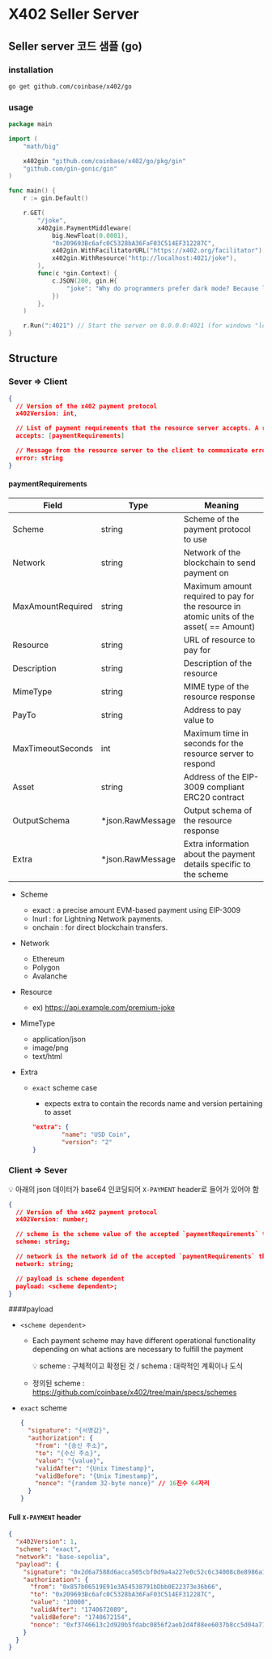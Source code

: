 # X402 Seller Server



## Seller server 코드 샘플 (go)



### installation

```bash
go get github.com/coinbase/x402/go
```



### usage

```go
package main

import (
	"math/big"

	x402gin "github.com/coinbase/x402/go/pkg/gin"
	"github.com/gin-gonic/gin"
)

func main() {
	r := gin.Default()

	r.GET(
		"/joke",
		x402gin.PaymentMiddleware(
			big.NewFloat(0.0001),
			"0x209693Bc6afc0C5328bA36FaF03C514EF312287C",
			x402gin.WithFacilitatorURL("https://x402.org/facilitator"),
			x402gin.WithResource("http://localhost:4021/joke"),
		),
		func(c *gin.Context) {
			c.JSON(200, gin.H{
				"joke": "Why do programmers prefer dark mode? Because light attracts bugs!",
			})
		},
	)

	r.Run(":4021") // Start the server on 0.0.0.0:4021 (for windows "localhost:4021")
}
```



## Structure



### Sever => Client

```json
{
  // Version of the x402 payment protocol
  x402Version: int,

  // List of payment requirements that the resource server accepts. A resource server may accept on multiple chains, or in multiple currencies.
  accepts: [paymentRequirements]

  // Message from the resource server to the client to communicate errors in processing payment
  error: string
}
```

#### paymentRequirements

| **Field**         | **Type**         | **Meaning**                                                  |
| ----------------- | ---------------- | ------------------------------------------------------------ |
| Scheme            | string           | Scheme of the payment protocol to use                        |
| Network           | string           | Network of the blockchain to send payment on                 |
| MaxAmountRequired | string           | Maximum amount required to pay for the resource in atomic units of the asset( == Amount) |
| Resource          | string           | URL of resource to pay for                                   |
| Description       | string           | Description of the resource                                  |
| MimeType          | string           | MIME type of the resource response                           |
| PayTo             | string           | Address to pay value to                                      |
| MaxTimeoutSeconds | int              | Maximum time in seconds for the resource server to respond   |
| Asset             | string           | Address of the EIP-3009 compliant ERC20 contract             |
| OutputSchema      | *json.RawMessage | Output schema of the resource response                       |
| Extra             | *json.RawMessage | Extra information about the payment details specific to the scheme |

- Scheme

  - exact : a precise amount EVM-based payment using EIP-3009
  - lnurl : for Lightning Network payments.
  - onchain : for direct blockchain transfers.

- Network

  - Ethereum
  - Polygon
  - Avalanche

- Resource

  - ex) https://api.example.com/premium-joke

- MimeType

  - application/json
  - image/png
  - text/html

- Extra

  - `exact` scheme case

    - expects extra to contain the records name and version pertaining to asset

    ```json
    "extra": {
    		"name": "USD Coin",
    		"version": "2"
    }
    ```

    

### Client => Sever

:bulb: 아래의 json 데이터가 base64 인코딩되어  `X-PAYMENT` header로 들어가 있어야 함

```json
{
  // Version of the x402 payment protocol
  x402Version: number;

  // scheme is the scheme value of the accepted `paymentRequirements` the client is using to pay
  scheme: string;

  // network is the network id of the accepted `paymentRequirements` the client is using to pay
  network: string;

  // payload is scheme dependent
  payload: <scheme dependent>;
}
```

####payload

- `<scheme dependent>`

  - Each payment scheme may have different operational functionality depending on what actions are necessary to fulfill the payment

    :bulb: scheme : 구체적이고 확정된 것 / schema : 대략적인 계획이나 도식

  - 정의된 scheme : https://github.com/coinbase/x402/tree/main/specs/schemes

- `exact` scheme

  ```json
  {
    "signature": "{서명값}",
    "authorization": {
      "from": "{송신 주소}",
      "to": "{수신 주소}",
      "value": "{value}",
      "validAfter": "{Unix Timestamp}",
      "validBefore": "{Unix Timestamp}",
      "nonce": "{random 32-byte nonce}" // 16진수 64자리
    }
  }
  ```

#### Full `X-PAYMENT` header

```json
{
  "x402Version": 1,
  "scheme": "exact",
  "network": "base-sepolia",
  "payload": {
    "signature": "0x2d6a7588d6acca505cbf0d9a4a227e0c52c6c34008c8e8986a1283259764173608a2ce6496642e377d6da8dbbf5836e9bd15092f9ecab05ded3d6293af148b571c",
    "authorization": {
      "from": "0x857b06519E91e3A54538791bDbb0E22373e36b66",
      "to": "0x209693Bc6afc0C5328bA36FaF03C514EF312287C",
      "value": "10000",
      "validAfter": "1740672089",
      "validBefore": "1740672154",
      "nonce": "0xf3746613c2d920b5fdabc0856f2aeb2d4f88ee6037b8cc5d04a71a4462f13480"
    }
  }
}
```



